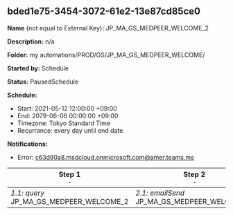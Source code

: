 ## bded1e75-3454-3072-61e2-13e87cd85ce0

**Name** (not equal to External Key)**:** JP_MA_GS_MEDPEER_WELCOME_2

**Description:** n/a

**Folder:** my automations/PROD/GS/JP_MA_GS_MEDPEER_WELCOME/

**Started by:** Schedule

**Status:** PausedSchedule

**Schedule:**

* Start: 2021-05-12 12:00:00 +09:00
* End: 2079-06-06 00:00:00 +09:00
* Timezone: Tokyo Standard Time
* Recurrance: every day until end date

**Notifications:**

* Error: c63d90a8.msdcloud.onmicrosoft.com@amer.teams.ms

| Step 1<br>_<small>-</small>_ | Step 2<br>_<small>-</small>_ | Step 3<br>_<small>-</small>_ |
| --- | --- | --- |
| _1.1: query_<br>JP_MA_GS_MEDPEER_WELCOME_2 | _2.1: emailSend_<br>JP_MA_GS_MEDPEER_WELCOME_2 | _3.1: query_<br>JP_MA_GS_MEDPEER_WELCOME_Update_SentFlg2 |
